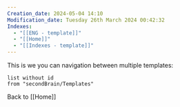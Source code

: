 ```yaml
---
Creation_date: 2024-05-04 14:10
Modification_date: Tuesday 26th March 2024 00:42:32
Indexes:
  - "[[ENG - template]]"
  - "[[Home]]"
  - "[[Indexes - template]]"
---
```

This is we you can navigation between multiple templates:

```dataview
list without id
from "secondBrain/Templates"
```

Back to [[Home]]

